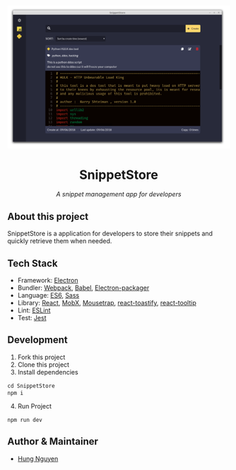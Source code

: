 <p align='center'>
  <img src='resources/image/screenshot.png' />
</p>
<h1 align='center'>SnippetStore</h1>
<p align='center'><i>A snippet management app for developers</i></p>

## About this project
SnippetStore is a application for developers to store their snippets and quickly retrieve them when needed.

## Tech Stack
- Framework: [Electron](https://electronjs.org/)
- Bundler: [Webpack](https://webpack.js.org/), [Babel](https://babeljs.io/), [Electron-packager](https://github.com/electron-userland/electron-packager)
- Language: [ES6](https://babeljs.io/learn-es2015/), [Sass](http://sass-lang.com/)
- Library: [React](https://reactjs.org/), [MobX](https://mobx.js.org/), [Mousetrap](https://craig.is/killing/mice), [react-toastify](https://fkhadra.github.io/react-toastify/), [react-tooltip](http://wwayne.com/react-tooltip/)
- Lint: [ESLint](https://eslint.org/)
- Test: [Jest](https://facebook.github.io/jest/)

## Development
1. Fork this project
2. Clone this project
3. Install dependencies
```
cd SnippetStore
npm i
```
4. Run Project
```
npm run dev
```

## Author & Maintainer
- [Hung Nguyen](https://github.com/ZeroX-DG)
